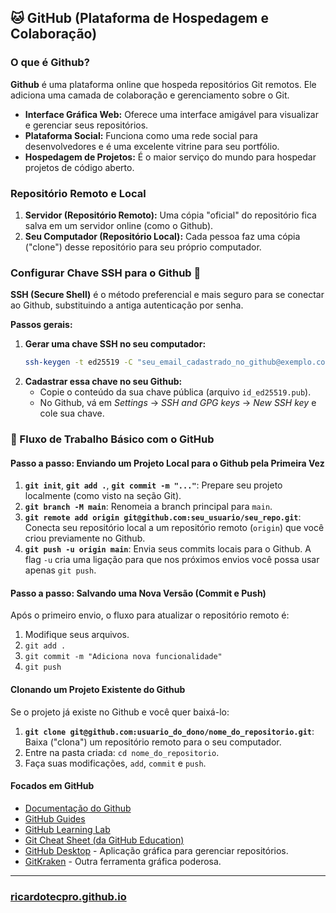 ## 🐱 GitHub (Plataforma de Hospedagem e Colaboração)

### O que é Github?

**Github** é uma plataforma online que hospeda repositórios Git remotos. Ele adiciona uma camada de colaboração e gerenciamento sobre o Git.

  * **Interface Gráfica Web:** Oferece uma interface amigável para visualizar e gerenciar seus repositórios.
  * **Plataforma Social:** Funciona como uma rede social para desenvolvedores e é uma excelente vitrine para seu portfólio.
  * **Hospedagem de Projetos:** É o maior serviço do mundo para hospedar projetos de código aberto.

### Repositório Remoto e Local

1.  **Servidor (Repositório Remoto):** Uma cópia "oficial" do repositório fica salva em um servidor online (como o Github).
2.  **Seu Computador (Repositório Local):** Cada pessoa faz uma cópia ("clone") desse repositório para seu próprio computador.

### Configurar Chave SSH para o Github 🔑

**SSH (Secure Shell)** é o método preferencial e mais seguro para se conectar ao Github, substituindo a antiga autenticação por senha.

**Passos gerais:**

1.  **Gerar uma chave SSH no seu computador:**
    ```bash
    ssh-keygen -t ed25519 -C "seu_email_cadastrado_no_github@exemplo.com"
    ```
2.  **Cadastrar essa chave no seu Github:**
      * Copie o conteúdo da sua chave pública (arquivo `id_ed25519.pub`).
      * No Github, vá em *Settings* -\> *SSH and GPG keys* -\> *New SSH key* e cole sua chave.

### 🔄 Fluxo de Trabalho Básico com o GitHub

#### Passo a passo: Enviando um Projeto Local para o Github pela Primeira Vez

1.  **`git init`**, **`git add .`**, **`git commit -m "..."`**: Prepare seu projeto localmente (como visto na seção Git).
2.  **`git branch -M main`**: Renomeia a branch principal para `main`.
3.  **`git remote add origin git@github.com:seu_usuario/seu_repo.git`**: Conecta seu repositório local a um repositório remoto (`origin`) que você criou previamente no Github.
4.  **`git push -u origin main`**: Envia seus commits locais para o Github. A flag `-u` cria uma ligação para que nos próximos envios você possa usar apenas `git push`.

#### Passo a passo: Salvando uma Nova Versão (Commit e Push)

Após o primeiro envio, o fluxo para atualizar o repositório remoto é:

1.  Modifique seus arquivos.
2.  `git add .`
3.  `git commit -m "Adiciona nova funcionalidade"`
4.  `git push`

#### Clonando um Projeto Existente do Github

Se o projeto já existe no Github e você quer baixá-lo:

1.  **`git clone git@github.com:usuario_do_dono/nome_do_repositorio.git`**: Baixa ("clona") um repositório remoto para o seu computador.
2.  Entre na pasta criada: `cd nome_do_repositorio`.
3.  Faça suas modificações, `add`, `commit` e `push`.


#### Focados em GitHub

  * [Documentação do Github](https://docs.github.com/)
  * [GitHub Guides](https://guides.github.com/)
  * [GitHub Learning Lab](https://lab.github.com/)
  * [Git Cheat Sheet (da GitHub Education)](https://education.github.com/git-cheat-sheet-education.pdf)
  * [GitHub Desktop](https://desktop.github.com/) - Aplicação gráfica para gerenciar repositórios.
  * [GitKraken](https://www.gitkraken.com/) - Outra ferramenta gráfica poderosa.

---

### [ricardotecpro.github.io](https://ricardotecpro.github.io/)
